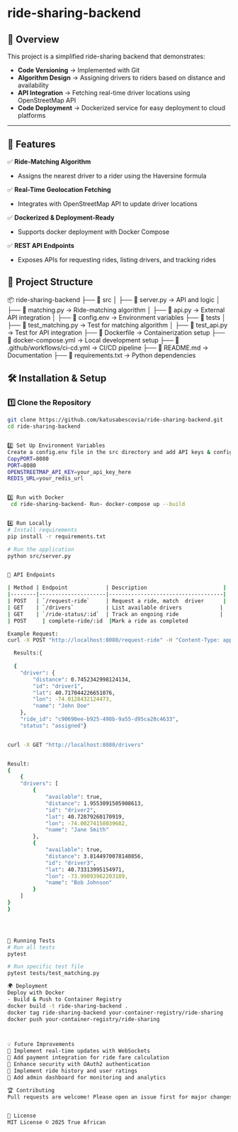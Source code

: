 # ride-sharing-backend

## 📌 Overview
This project is a simplified ride-sharing backend that demonstrates:
- **Code Versioning** → Implemented with Git
- **Algorithm Design** → Assigning drivers to riders based on distance and availability
- **API Integration** → Fetching real-time driver locations using OpenStreetMap API
- **Code Deployment** → Dockerized service for easy deployment to cloud platforms
---

## 🚀 Features
✅ **Ride-Matching Algorithm**
- Assigns the nearest driver to a rider using the Haversine formula

✅ **Real-Time Geolocation Fetching**
- Integrates with OpenStreetMap API to update driver locations

✅ **Dockerized & Deployment-Ready**
- Supports docker deployment with Docker Compose

✅ **REST API Endpoints**
- Exposes APIs for requesting rides, listing drivers, and tracking rides


## 📂 Project Structure

📦 ride-sharing-backend
├── 📂 src
│   ├── 📄 server.py → API and logic
│   ├── 📄 matching.py → Ride-matching algorithm
│   ├── 📄 api.py → External API integration
│   ├── 📄 config.env → Environment variables
├── 📂 tests
│   ├── 📄 test_matching.py → Test for matching algorithm
│   ├── 📄 test_api.py → Test for API integration
├── 📄 Dockerfile → Containerization setup
├── 📄 docker-compose.yml → Local development setup
├── 📄 .github/workflows/ci-cd.yml → CI/CD pipeline
├── 📄 README.md → Documentation
├── 📄 requirements.txt → Python dependencies


## 🛠️ Installation & Setup
### 1️⃣ Clone the Repository
```bash
git clone https://github.com/katusabescovia/ride-sharing-backend.git
cd ride-sharing-backend


2️⃣ Set Up Environment Variables
Create a config.env file in the src directory and add API keys & configs:
CopyPORT=8080
PORT=8080
OPENSTREETMAP_API_KEY=your_api_key_here
REDIS_URL=your_redis_url


3️⃣ Run with Docker
 cd ride-sharing-backend- Run- docker-compose up --build


4️⃣ Run Locally
# Install requirements
pip install -r requirements.txt

# Run the application
python src/server.py


🔌 API Endpoints

| Method | Endpoint            | Description                        |
|--------|---------------------|------------------------------------|
| POST   | `/request-ride`     | Request a ride, match  driver      |
| GET    | `/drivers`          | List available drivers            |
| GET    | `/ride-status/:id`  | Track an ongoing ride             |
| POST     | complete-ride/:id  |Mark a ride as completed

Example Request:
curl -X POST "http://localhost:8080/request-ride" -H "Content-Type: application/json" -d '{ "lat": 40.7128, "lon": -74.0060 }'

  Results:{
  
  {
    "driver": {
        "distance": 0.7452342998124134,
        "id": "driver1",
        "lat": 40.717044226651076,
        "lon": -74.0128432124473,
        "name": "John Doe"
    },
    "ride_id": "c90690ee-b925-498b-9a55-d95ca28c4633",
    "status": "assigned"}


curl -X GET "http://localhost:8080/drivers"


Result:
{
    {
    "drivers": [
        {
            "available": true,
            "distance": 1.9553091505908613,
            "id": "driver2",
            "lat": 40.72879260170919,
            "lon": -74.00274158039682,
            "name": "Jane Smith"
        },
        {
            "available": true,
            "distance": 3.8144970078140856,
            "id": "driver3",
            "lat": 40.73313995154971,
            "lon": -73.99093962203189,
            "name": "Bob Johnson"
        }
    ]
}
}




🧪 Running Tests
# Run all tests
pytest

# Run specific test file
pytest tests/test_matching.py

🌍 Deployment
Deploy with Docker
- Build & Push to Container Registry
docker build -t ride-sharing-backend .
docker tag ride-sharing-backend your-container-registry/ride-sharing
docker push your-container-registry/ride-sharing



💡 Future Improvements
🔹 Implement real-time updates with WebSockets
🔹 Add payment integration for ride fare calculation
🔹 Enhance security with OAuth2 authentication
🔹 Implement ride history and user ratings
🔹 Add admin dashboard for monitoring and analytics

🏆 Contributing
Pull requests are welcome! Please open an issue first for major changes.


📜 License
MIT License © 2025 True African


